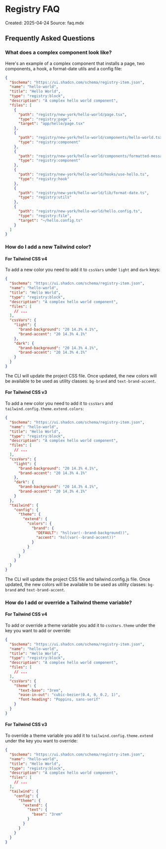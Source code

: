 # Registry FAQ

Created: 2025-04-24
Source: faq.mdx

## Frequently Asked Questions

### What does a complex component look like?

Here's an example of a complex component that installs a page, two components, a hook, a format-date utils and a config file:

```json
{
  "$schema": "https://ui.shadcn.com/schema/registry-item.json",
  "name": "hello-world",
  "title": "Hello World",
  "type": "registry:block",
  "description": "A complex hello world component",
  "files": [
    {
      "path": "registry/new-york/hello-world/page.tsx",
      "type": "registry:page",
      "target": "app/hello/page.tsx"
    },
    {
      "path": "registry/new-york/hello-world/components/hello-world.tsx",
      "type": "registry:component"
    },
    {
      "path": "registry/new-york/hello-world/components/formatted-message.tsx",
      "type": "registry:component"
    },
    {
      "path": "registry/new-york/hello-world/hooks/use-hello.ts",
      "type": "registry:hook"
    },
    {
      "path": "registry/new-york/hello-world/lib/format-date.ts",
      "type": "registry:utils"
    },
    {
      "path": "registry/new-york/hello-world/hello.config.ts",
      "type": "registry:file",
      "target": "~/hello.config.ts"
    }
  ]
}
```

### How do I add a new Tailwind color?

#### For Tailwind CSS v4

To add a new color you need to add it to `cssVars` under `light` and `dark` keys:

```json
{
  "$schema": "https://ui.shadcn.com/schema/registry-item.json",
  "name": "hello-world",
  "title": "Hello World",
  "type": "registry:block",
  "description": "A complex hello world component",
  "files": [
    // ...
  ],
  "cssVars": {
    "light": {
      "brand-background": "20 14.3% 4.1%",
      "brand-accent": "20 14.3% 4.1%"
    },
    "dark": {
      "brand-background": "20 14.3% 4.1%",
      "brand-accent": "20 14.3% 4.1%"
    }
  }
}
```

The CLI will update the project CSS file. Once updated, the new colors will be available to be used as utility classes: `bg-brand` and `text-brand-accent`.

#### For Tailwind CSS v3

To add a new color you need to add it to `cssVars` and `tailwind.config.theme.extend.colors`:

```json
{
  "$schema": "https://ui.shadcn.com/schema/registry-item.json",
  "name": "hello-world",
  "title": "Hello World",
  "type": "registry:block",
  "description": "A complex hello world component",
  "files": [
    // ...
  ],
  "cssVars": {
    "light": {
      "brand-background": "20 14.3% 4.1%",
      "brand-accent": "20 14.3% 4.1%"
    },
    "dark": {
      "brand-background": "20 14.3% 4.1%",
      "brand-accent": "20 14.3% 4.1%"
    }
  },
  "tailwind": {
    "config": {
      "theme": {
        "extend": {
          "colors": {
            "brand": {
              "DEFAULT": "hsl(var(--brand-background))",
              "accent": "hsl(var(--brand-accent))"
            }
          }
        }
      }
    }
  }
}
```

The CLI will update the project CSS file and tailwind.config.js file. Once updated, the new colors will be available to be used as utility classes: `bg-brand` and `text-brand-accent`.

### How do I add or override a Tailwind theme variable?

#### For Tailwind CSS v4

To add or override a theme variable you add it to `cssVars.theme` under the key you want to add or override:

```json
{
  "$schema": "https://ui.shadcn.com/schema/registry-item.json",
  "name": "hello-world",
  "title": "Hello World",
  "type": "registry:block",
  "description": "A complex hello world component",
  "files": [
    // ...
  ],
  "cssVars": {
    "theme": {
      "text-base": "3rem",
      "ease-in-out": "cubic-bezier(0.4, 0, 0.2, 1)",
      "font-heading": "Poppins, sans-serif"
    }
  }
}
```

#### For Tailwind CSS v3

To override a theme variable you add it to `tailwind.config.theme.extend` under the key you want to override:

```json
{
  "$schema": "https://ui.shadcn.com/schema/registry-item.json",
  "name": "hello-world",
  "title": "Hello World",
  "type": "registry:block",
  "description": "A complex hello world component",
  "files": [
    // ...
  ],
  "tailwind": {
    "config": {
      "theme": {
        "extend": {
          "text": {
            "base": "3rem"
          }
        }
      }
    }
  }
}
```
